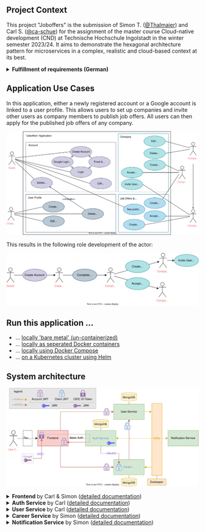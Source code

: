 ## Project Context

This project "Joboffers" is the submission of Simon T. ([@Thalmaier](https://github.com/Thalmaier)) and Carl S. ([@ca-schue](https://github.com/ca-schue)) for the assignment of the master course Cloud-native development (CND) at Technische Hochschule Ingolstadt in the winter semester 2023/24.
It aims to demonstrate the hexagonal architecture pattern for microservices in a complex, realistic and cloud-based context at its best.

<details xmlns="http://www.w3.org/1999/html">
  
<summary><b>Fulfillment of requirements (German) </b></summary>

<br>

<blockquote>
<cite><b>"Das Anwendungsbeispiel muss je Team-Mitglied mindestens aus zwei Diensten bestehen und Daten erfassen, ein Dienst sollte Anfragen über HTTP entgegen nehmen."</b></cite>

- [x] Four microservices acquire data via the frontend or inter-service communication via HTTP and additionally Kafka events. For more details, refer to section ["System architecture"](#system-architecture):
- <b><i>Auth service</i></b> (Carl)
- <b><i>User service</i></b> (Carl)
- <b><i>Career service</i></b> (Simon)
- <b><i>Notification service</i></b> (Simon)
<p style="margin: 0;">&nbsp;&nbsp;&nbsp;&nbsp;&nbsp;&nbsp;The frontend and the deployment of the application was developed in an equal split of work.</p>
</blockquote>


<blockquote>
<cite><b>"Realisieren Sie je Team-Mitglied mindestens einen Dienst unter Verwendung eines modernen Architekturansatzes."</b></cite>

- [x] Our personal commitment was to implement each of the four services in the best possible way according to the guidelines of the hexagonal architecture as described in the lecture and literature. A comprehensive architecture description can be found in the [detailed service documentation of the system architecture](#system-architecture).

</blockquote>


<blockquote>
<cite><b>"Ergänzen Sie ein kleines Frontend, welches die realisierte Backend-Funktionalität nutzt."</b></cite>

- [x] We created a frontend in React in order to deploy the microservices in a realistic production environment.
</blockquote>


<blockquote>
<cite><b>"Ergänzen Sie für die Dienste einfache Unit-Tests, die den jeweiligen Dienst überprüfen, eine vollständige Test-Abdeckung ist nicht notwendig."</b></cite>

- [x] The core functionality is verified by either fully mocked unit tests or slice tests with selected autowired components. Additionally, relevant use cases are verified by end-to-end integration tests in the respective microservice.
</blockquote>


<blockquote>
<cite><b>"Dokumentieren Sie kurz, was nötig ist, um die Dienste in einer VM zu installieren und zu starten."</b></cite>

- [x] This readme is the starting point for the documentation.
   Detailed instructions are provided for each of the four execution environments...
  - ["bare metal"](.documentation/bare-metal.md) (equivalent to "local VM"), 
  - as ["separate Docker containers"](.documentation/docker-seperated.md), 
  - using ["Docker Compose"](.documentation/docker-compose.md) 
  - and on a ["Kubernetes cluster with Helm"](.documentation/kubernetes-helm.md).
</blockquote>


<blockquote>
<cite><b>"Erstellen Sie Dockerfiles, welches je einen Dienst zur Ausführung bringt und Dokumentieren Sie, wie diese Dienste installiert und gestartet werden."</b></cite>

- [x] Dockerfiles were written for each service as well as for the React frontend. The configuration and execution is described in ["Run the Application as Separate Docker Containers"](.documentation/docker-seperated.md).
</blockquote>


<blockquote>
<cite><b>"Erstellen Sie ein Docker-Compose-File, welche alle Dienste konfiguriert und Dokumentieren Sie, wie diese Datei genutzt wird, ergänzen Sie einen Load-Balancer (z.B. nginx) um Anfragen zu verteilen. Achten Sie auf die Konfiguration Ihrer Volumes."</b></cite>

- [x] A Docker-Compose file starts all four services, the React frontend and an Ngninx load balancer in an ordered sequence. In addition, the entire auxiliary infrastructure including all volumes is set up and configured.
An intuitive concept with environment variables was established to simplify configuration. See ["Run the application with Docker Compose"](.documentation/docker-compose.md).
</blockquote>


<blockquote>
<cite><b>"Erstellen Sie Kubernetes-Manifeste, welche Ihre Dienste konfiguriert."</b></cite>

- [x] As a cloud-native application, Kubernetes manifests were written for the entire system context. In order to achieve a realistic production environment, a Helm Chart was also written for deployment on a cluster. Detailed information can be found under ["Run the Application on a Kubernetes Cluster using Helm"](.documentation/kubernetes-helm.md).
</blockquote>


<blockquote>
<cite><b>"Automatisieren Sie den Bauprozess (die Bereitstellung ist nicht zwingend erforderlich) in einer wählbaren Umgebung, verwenden Sie hierfür z.B. das GitLab und verfügbare GitLab-CI."</b></cite>

- [x] The application was developed using CI/CD pipelines in GitHub Actions.
  In each pipeline, the service is built and comprehensively tested - depending on the test duration, additional integration tests are performed. At the end of each pipeline, a Docker image is created and uploaded to the [Docker Hub Registry](https://hub.docker.com/repositories/caschuen). Please refer to [`.github/workflows`](.github/workflows).
</blockquote>


<blockquote>
<cite><b>"Skizzieren Sie die realisierte finale Service-Architektur und die innere Architektur eines Dienstes."</b></cite>

- [x] Section ["System architecture"](#system-architecture) illustrates the service interactions.
  Beyond this, for each individual service, its relevance in the overall system context as well as its technical implementation are documented together with a detailed visualisation and explanation of the internal architecture.
</blockquote>


</details>

## Application Use Cases

In this application, either a newly registered account or a Google account is linked to a user profile.
This allows users to set up companies and invite other users as company members to publish job offers.
All users can then apply for the published job offers of any company.

![Use Cases](./.documentation/figures/use-cases.svg)

This results in the following role development of the actor:

![Actor role evolution](./.documentation/figures/actor-role-evolution.svg)

## Run this application ...
- ... [locally 'bare metal' (un-containerized)](.documentation/bare-metal.md)
- ... [locally as seperated Docker containers](.documentation/docker-seperated.md)
- ... [locally using Docker Compose](.documentation/docker-compose.md)
- ... [on a Kubernetes cluster using Helm](.documentation/kubernetes-helm.md)

## System architecture

![System Architecture](./.documentation/figures/system-architecture.svg)

<details xmlns="http://www.w3.org/1999/html">
<summary><b>Frontend </b> by Carl & Simon (<a href=".documentation/frontend.md">detailed documentation</a>)
  </summary>
  
  - Uses the provided HTTP Api of the services to implement the use cases in a GUI
  - Handles OIDC Authentication 
</details>

<details xmlns="http://www.w3.org/1999/html">
  <summary><b>Auth Service</b> by Carl (<a href=".documentation/auth-service.md">detailed documentation</a>)</summary>
  
  - Implements external and internal authentication and authorization across the application using JWT
  - Synchronizes accounts with user profiles by processing asynchronous User Service events.
</details>

<details xmlns="http://www.w3.org/1999/html">
  <summary><b>User Service </b> by Carl (<a href=".documentation/user-service.md">detailed documentation</a>)</summary>
  
  - Responsible for consistent lifecycle of user profiles and companies.
  - Ensures consistency between accounts and user profiles and account by acting as an asynchronous ordering party for the Auth Service.
</details>

<details xmlns="http://www.w3.org/1999/html">
  <summary><b>Career Service</b> by Simon (<a href=".documentation/career-service.md">detailed documentation</a>)</summary>
   
  - Contains main business logic to create, edit and delete job offers / job applications
  - Has integration with the user-service over HTTP Api and Kafka events
  - Uses CQRS and Event-sourcing
</details>

<details xmlns="http://www.w3.org/1999/html">
  <summary><b>Notification Service</b> by Simon (<a href=".documentation/notification-service.md">detailed documentation</a>)</summary>

  - Small microservice that listens to events sent to the kafka event bus and prints information out to the console
</details>


